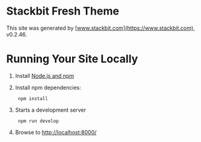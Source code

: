 # Stackbit Fresh Theme

This site was generated by [www.stackbit.com](https://www.stackbit.com), v0.2.46.

# Running Your Site Locally

1. Install [Node.js and npm](https://nodejs.org/en/)

1. Install npm dependencies:

        npm install

1. Starts a development server

        npm run develop

1. Browse to [http://localhost:8000/](http://localhost:8000/)
